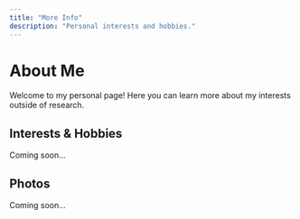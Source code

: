 ```yaml
---
title: "More Info"
description: "Personal interests and hobbies."
---
```


# About Me

Welcome to my personal page! Here you can learn more about my interests outside of research.

## Interests & Hobbies

Coming soon...

## Photos

Coming soon...


